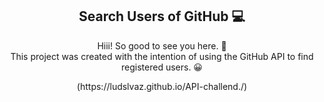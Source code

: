 <span align = "center">

## Search Users of GitHub 💻

</span> 

<p align = "center">
  Hiii! So good to see you here. 👋 
 <br> This project was created with the intention of using the GitHub API to find registered users. 😀 </br>
</p>

<div align = "center">
   (https://ludslvaz.github.io/API-challend./)
</div>
